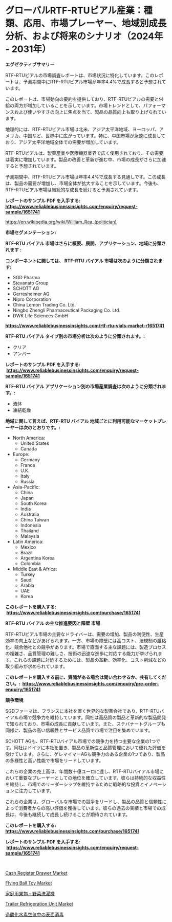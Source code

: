 <p><h1>グローバルRTF-RTUビアル産業：種類、応用、市場プレーヤー、地域別成長分析、および将来のシナリオ（2024年 - 2031年）</h1></p><p><strong>エグゼクティブサマリー</strong></p>
<p><p>RTF-RTUビアルの市場調査レポートは、市場状況に特化しています。このレポートは、予測期間中にRTF-RTUビアル市場が年率4.4%で成長すると予想されています。</p><p>このレポートは、市場動向の要約を提供しており、RTF-RTUビアルの需要と供給の両方が増加していることを示しています。市場トレンドとして、パフォーマンスおよび使いやすさの向上に焦点を当て、製品の品質向上も取り上げられています。</p><p>地理的には、RTF-RTUビアル市場は北米、アジア太平洋地域、ヨーロッパ、アメリカ、中国など、世界中に広がっています。特に、中国市場が急速に成長しており、アジア太平洋地域全体での需要が増加しています。</p><p>RTF-RTUビアルは、製薬産業や医療機器業界で広く使用されており、その需要は着実に増加しています。製品の改善と革新が進む中、市場の成長がさらに加速すると予想されています。</p><p>予測期間中、RTF-RTUビアル市場は年率4.4%で成長する見通しです。この成長は、製品の需要が増加し、市場全体が拡大することを示しています。今後も、RTF-RTUビアル市場は継続的な成長を続けると予測されています。</p></p>
<p><strong>レポートのサンプル PDF を入手する: <a href="https://www.reliablebusinessinsights.com/enquiry/request-sample/1651741">https://www.reliablebusinessinsights.com/enquiry/request-sample/1651741</a></strong></p>
<p><a href="https://en.wikipedia.org/wiki/William_Rea_(politician)">https://en.wikipedia.org/wiki/William_Rea_(politician)</a></p>
<p><strong>市場セグメンテーション:</strong></p>
<p><strong> RTF-RTU バイアル 市場はさらに概要、展開、アプリケーション、地域に分類されます :</strong></p>
<p><strong>コンポーネントに関しては、 RTF-RTU バイアル 市場は次のように分類されます: &nbsp;</strong></p>
<p><ul><li>SGD Pharma</li><li>Stevanato Group</li><li>SCHOTT AG</li><li>Gerresheimer AG</li><li>Nipro Corporation</li><li>China Lemon Trading Co. Ltd.</li><li>Ningbo Zhengli Pharmaceutical Packaging Co. Ltd.</li><li>DWK Life Sciences GmbH</li></ul></p>
<p><strong><a href="https://www.reliablebusinessinsights.com/rtf-rtu-vials-market-r1651741">https://www.reliablebusinessinsights.com/rtf-rtu-vials-market-r1651741</a></strong></p>
<p><strong> RTF-RTU バイアル タイプ別の市場分析は次のように分類されます。:</strong></p>
<p><ul><li>クリア</li><li>アンバー</li></ul></p>
<p><strong>レポートのサンプル PDF を入手する: &nbsp;<a href="https://www.reliablebusinessinsights.com/enquiry/request-sample/1651741">https://www.reliablebusinessinsights.com/enquiry/request-sample/1651741</a></strong></p>
<p><strong> RTF-RTU バイアル アプリケーション別の市場産業調査は次のように分類されます。:</strong></p>
<p><ul><li>液体</li><li>凍結乾燥</li></ul></p>
<p><strong>地域に関して言えば、RTF-RTU バイアル 地域ごとに利用可能なマーケットプレーヤーは次のとおりです。:</strong></p>
<p><ul>
    <li>
        North America:
        <ul>
            <li>United States</li>
            <li>Canada</li>
        </ul>
    </li>
    <li>
        Europe:
        <ul>
            <li>Germany</li>
            <li>France</li>
            <li>U.K.</li>
            <li>Italy</li>
            <li>Russia</li>
        </ul>
    </li>
    <li>
        Asia-Pacific:
        <ul>
            <li>China</li>
            <li>Japan</li>
            <li>South Korea</li>
            <li>India</li>
            <li>Australia</li>
            <li>China Taiwan</li>
            <li>Indonesia</li>
            <li>Thailand</li>
            <li>Malaysia</li>
        </ul>
    </li>
    <li>
        Latin America:
        <ul>
            <li>Mexico</li>
            <li>Brazil</li>
            <li>Argentina Korea</li>
            <li>Colombia</li>
        </ul>
    </li>
    <li>
        Middle East & Africa:
        <ul>
            <li>Turkey</li>
            <li>Saudi</li>
            <li>Arabia</li>
            <li>UAE</li>
            <li>Korea</li>
        </ul>
    </li>
    </ul></p>
<p><strong>このレポートを購入する: &nbsp;<a href="https://www.reliablebusinessinsights.com/purchase/1651741">https://www.reliablebusinessinsights.com/purchase/1651741</a></strong></p>
<p><strong>RTF-RTU バイアル の主な推進要因と障壁 市場</strong></p>
<p><p>RTF-RTUビアル市場の主要なドライバーは、需要の増加、製品の利便性、生産効率の向上などがあげられます。一方、市場の障壁には高コスト、法規制の厳格化、競合他社との競争があります。市場で直面する主な課題には、製造プロセスの複雑さ、品質管理の難しさ、技術の迅速な進歩に対応する能力が挙げられます。これらの課題に対処するためには、製品の革新、効率化、コスト削減などの取り組みが求められています。</p></p>
<p><strong>このレポートを購入する前に、質問がある場合は問い合わせるか、共有してください。:&nbsp; <a href="https://www.reliablebusinessinsights.com/enquiry/pre-order-enquiry/1651741">https://www.reliablebusinessinsights.com/enquiry/pre-order-enquiry/1651741</a></strong></p>
<p><strong>競争環境</strong></p>
<p><p>SGDファーマは、フランスに本社を置く世界的な製薬会社であり、RTF-RTUバイアル市場で競争力を維持しています。同社は高品質の製品と革新的な製品開発で知られており、市場の成長に貢献しています。また、ステバナートグループも同様に、製品の高い信頼性とサービス品質で市場で注目を集めています。</p><p>SCHOTT AGも、RTF-RTUバイアル市場での競争力を持つ主要な企業の1つです。同社はドイツに本社を置き、製品の革新性と品質管理において優れた評価を受けています。さらに、ゲレマイマーAGも競争力のある企業の1つであり、製品の多様性と高い性能で市場をリードしています。</p><p>これらの企業の売上高は、年間数十億ユーロに達し、RTF-RTUバイアル市場において重要なプレーヤーとしての地位を確立しています。彼らは持続的な収益性を維持し、市場でのリーダーシップを維持するために戦略的な投資とイノベーションに注力しています。</p><p>これらの企業は、グローバルな市場での競争をリードし、製品の品質と信頼性によって消費者からの高い評価を獲得しています。彼らの過去の実績と市場での成長は、今後も継続して成長し続けることが期待されています。</p></p>
<p><strong>このレポートを購入する: &nbsp; <a href="https://www.reliablebusinessinsights.com/purchase/1651741">https://www.reliablebusinessinsights.com/purchase/1651741</a></strong></p>
<p><strong>レポートのサンプル PDF を入手する: &nbsp;<a href="https://www.reliablebusinessinsights.com/enquiry/request-sample/1651741">https://www.reliablebusinessinsights.com/enquiry/request-sample/1651741</a></strong><strong></strong></p>
<p>&nbsp;</p>
<p><p><a href="https://github.com/Hunterico88/Market-Research-Report-List-1/blob/main/cash-register-drawer-market.md">Cash Register Drawer Market</a></p><p><a href="https://github.com/nhteumcc68/Market-Research-Report-List-1/blob/main/flying-ball-toy-market.md">Flying Ball Toy Market</a></p><p><a href="https://medium.com/@austinjames1907/%E5%AE%B6%E5%BA%AD%E7%94%A8%E3%83%95%E3%83%AB%E3%83%BC%E3%83%84%E3%81%8A%E3%82%88%E3%81%B3%E9%87%8E%E8%8F%9C%E6%B4%97%E6%B5%84%E6%A9%9F%E3%81%AE%E5%B8%82%E5%A0%B4%E8%A6%8F%E6%A8%A1-%E3%82%B7%E3%82%A7%E3%82%A2%E3%81%8A%E3%82%88%E3%81%B3%E3%83%88%E3%83%AC%E3%83%B3%E3%83%89%E5%88%86%E6%9E%90%E3%83%AC%E3%83%9D%E3%83%BC%E3%83%88-%E3%82%A8%E3%83%B3%E3%83%89%E3%83%A6%E3%83%BC%E3%82%B9%E5%88%A5-%E3%82%AA%E3%83%B3%E3%83%A9%E3%82%A4%E3%83%B3%E3%82%BB%E3%83%BC%E3%83%AB-%E3%82%AA%E3%83%95%E3%83%A9%E3%82%A4%E3%83%B3%E3%82%BB%E3%83%BC%E3%83%AB-%E5%8E%9F%E6%96%99%E5%88%A5-%E3%81%8A%E3%82%88%E3%81%B32031%E5%B9%B4%E3%81%BE%E3%81%A7%E3%81%AE%E4%BA%88%E6%B8%AC-15401af36838">家庭用果物・野菜洗濯機</a></p><p><a href="https://issuu.com/reportprime-2/docs/trailer-refrigeration-unit-market-size-2030.pptx">Trailer Refrigeration Unit Market</a></p><p><a href="https://github.com/TerrellConn/Market-Research-Report-List-1/blob/main/4103327141821.md">過酸化水素空気中の表面消毒</a></p></p>